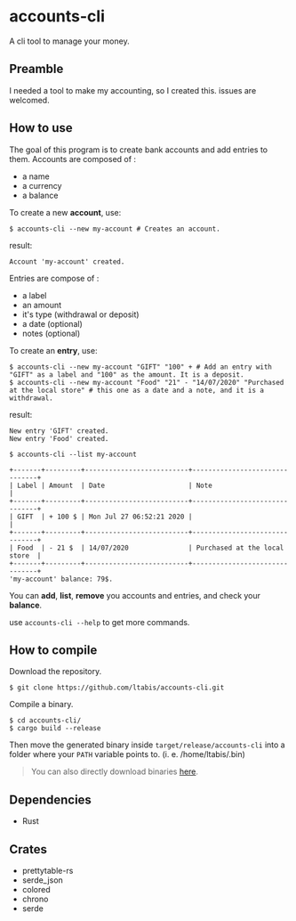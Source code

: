 # accounts-cli
A cli tool to manage your money.

## Preamble

I needed a tool to make my accounting, so I created this.
issues are welcomed.

## How to use

The goal of this program is to create bank accounts and add entries to them.
Accounts are composed of :
* a name
* a currency
* a balance

To create a new **account**, use:
```shell
$ accounts-cli --new my-account # Creates an account.
```

result:
```
Account 'my-account' created.
```

Entries are compose of :
* a label
* an amount
* it's type (withdrawal or deposit)
* a date (optional)
* notes (optional)

To create an **entry**, use:
```shell
$ accounts-cli --new my-account "GIFT" "100" + # Add an entry with "GIFT" as a label and "100" as the amount. It is a deposit.
$ accounts-cli --new my-account "Food" "21" - "14/07/2020" "Purchased at the local store" # this one as a date and a note, and it is a withdrawal.
```
result:
```
New entry 'GIFT' created.
New entry 'Food' created.

$ accounts-cli --list my-account

+-------+---------+--------------------------+-------------------------------+
| Label | Amount  | Date                     | Note                          |
+-------+---------+--------------------------+-------------------------------+
| GIFT  | + 100 $ | Mon Jul 27 06:52:21 2020 |                               |
+-------+---------+--------------------------+-------------------------------+
| Food  | - 21 $  | 14/07/2020               | Purchased at the local store  |
+-------+---------+--------------------------+-------------------------------+
'my-account' balance: 79$.
```

You can **add**, **list**, **remove** you accounts and entries, and check your **balance**.

use ``accounts-cli --help`` to get more commands.

## How to compile

Download the repository.

```shell
$ git clone https://github.com/ltabis/accounts-cli.git
```

Compile a binary.

```shell
$ cd accounts-cli/
$ cargo build --release
```

Then move the generated binary inside ``target/release/accounts-cli`` into a folder where your ``PATH`` variable points to. (i. e. /home/ltabis/.bin)

> You can also directly download binaries [here](https://github.com/ltabis/accounts-cli/releases).

## Dependencies

- Rust

## Crates

- prettytable-rs
- serde_json
- colored
- chrono
- serde
